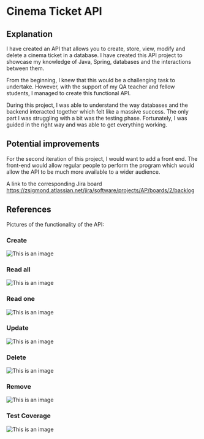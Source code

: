 # Cinema Ticket API

## Explanation
I have created an API that allows you to create, store, view, modify and delete a cinema ticket in a database. I have created this API project to showcase my knowledge of Java, Spring, databases and the interactions between them. 

From the beginning, I knew that this would be a challenging task to undertake. However, with the support of my QA teacher and fellow students, I managed to create this functional API.

During this project, I was able to understand the way databases and the backend interacted together which felt like a massive success. The only part I was struggling with a bit was the testing phase. Fortunately, I was guided in the right way and was able to get everything working.

## Potential improvements
For the second iteration of this project, I would want to add a front end. The front-end would allow regular people to perform the program which would allow the API to be much more available to a wider audience.

A link to the corresponding Jira board https://zsigmond.atlassian.net/jira/software/projects/AP/boards/2/backlog

## References
Pictures of the functionality of the API:

### Create
![This is an image](https://i.postimg.cc/P5c7zCq0/Capture.png)

### Read all
![This is an image](https://i.postimg.cc/vTHXdyBW/Capture1.png)

### Read one
![This is an image](https://i.postimg.cc/3xD1hnKb/Capture2.png)

### Update
![This is an image](https://i.postimg.cc/V6zWjwX3/Capture3.png)

### Delete
![This is an image](https://i.postimg.cc/NFM8zxJD/Capture4.png)

### Remove
![This is an image](https://i.postimg.cc/J4sc3PB4/Capture5.png)

### Test Coverage 
![This is an image](https://i.postimg.cc/fWrYbmg4/Capture6.png)
